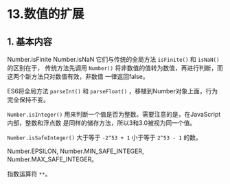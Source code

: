 #  13.数值的扩展

## 1. 基本内容  

Number.isFinite Number.isNaN 它们与传统的全局方法 `isFinite()` 和 `isNaN()`的区别在于，
传统方法先调用 `Number()` 将非数值的值转为数值，再进行判断，而这两个新方法只对数值有效，非数值
一律返回false。    

ES6将全局方法 `parseInt()` 和 `parseFloat()` ，移植到Number对象上面，行为完全保持不变。  

`Number.isInteger()` 用来判断一个值是否为整数。需要注意的是，在JavaScript内部，整数和浮点数
是同样的储存方法，所以3和3.0被视为同一个值。  

`Number.isSafeInteger()` 大于等于 `-2^53 + 1` 小于等于 `2^53 - 1` 的数。  

Number.EPSILON, Number.MIN_SAFE_INTEGER, Number.MAX_SAFE_INTEGER。

指数运算符 `**`。    
